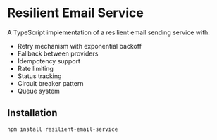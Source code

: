 # Resilient Email Service

A TypeScript implementation of a resilient email sending service with:

- Retry mechanism with exponential backoff
- Fallback between providers
- Idempotency support
- Rate limiting
- Status tracking
- Circuit breaker pattern
- Queue system

## Installation

```bash
npm install resilient-email-service
```
